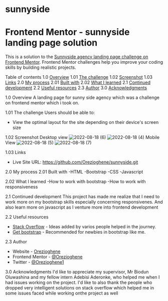 # sunnyside
# Frontend Mentor - sunnyside landing page solution

This is a solution to the [Sunnyside agency landing page challenge on Frontend Mentor](https://www.frontendmentor.io/challenges/sunnyside-agency-landing-page-7yVs3B6ef). Frontend Mentor challenges help you improve your coding skills by building realistic projects. 

Table of contents 
1.0  [Overview](#overview)
1.01 [The challenge](#the-challenge)
1.02 [Screenshot](#screenshot)
1.03 [Links](#links)
2.0  [My process](#my-process)
2.01 [Built with](#built-with)
2.02 [What I learned](#what-i-learned) 
2.1  [Continued development](#continued-development)
2.2  [Useful resources](#useful-resources)
2.3  [Author](#author)
3.0  [Acknowledgments](#acknowledgments)

1.0 Overview
A landing page for sunny side agency which was a challenge on frontend mentor which i took on.

1.01 The challenge
Users should be able to:
- View the optimal layout for the site depending on their device's screen size

1.02 Screenshot
Desktop view
![2022-08-18 (6)](https://user-images.githubusercontent.com/105548322/185429624-111e01b2-69c9-45db-b3a4-045c48f33746.png)
![2022-08-18 (4)](https://user-images.githubusercontent.com/105548322/185429328-c2c8928a-eb39-4743-affa-ab566d6957ce.png)
Mobile View
![2022-08-18 (5)](https://user-images.githubusercontent.com/105548322/185429343-b064ad2c-3683-4c76-bcc0-9fad754814d8.png)
![2022-08-18 (7)](https://user-images.githubusercontent.com/105548322/185432275-cfa71622-4890-497d-9f60-a74dec935214.png)

1.03 Links
- Live Site URL: https://github.com/Orezioghene/sunnyside.git

2.0  My process
2.01 Built with
-HTML
-Bootstrap
-CSS
-Javascript

2.02 What I learned
-How to work with bootstrap
-How to work with responsiveness

2.1 Continued development
This project has made me realize that I need to work more on my bootstrap skills especially concerning responsivenes. And also learn more on javascript as I venture more into frontend development

2.2 Useful resources
- [Stack Overflow](https://stackoverflow.com/) - Ideas added by varios people helped in the journey.
- [Get bootstrap](https://getbootstrap.com/) - Recommended for newbies in bootstrap like me.

2.3 Author
- Website - [Orezioghene](https://github.com/Orezioghene/sunnyside.git)
- Frontend Mentor - [@Orezioghene](https://www.frontendmentor.io/profile/Orezioghene)
- Twitter - [@Orezioghene1](https://www.twitter.com/Orezioghene1)

3.0 Acknowledgments
I'd like to appreciate my supervisor, Mr Biodun Oluwashina and  my fellow intern Adebisi Aderonke, who helped me when I had issues working on the project. I'd like to also thank the people who dropped very intelligent solutions on stack overflow which helped me in some issues faced while working onthe project as well


 

